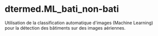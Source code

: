 # dtermed.ML_bati_non-bati

Utilisation de la classification automatique d'images (Machine Learning) pour la détection des bâtiments sur des images aériennes.
